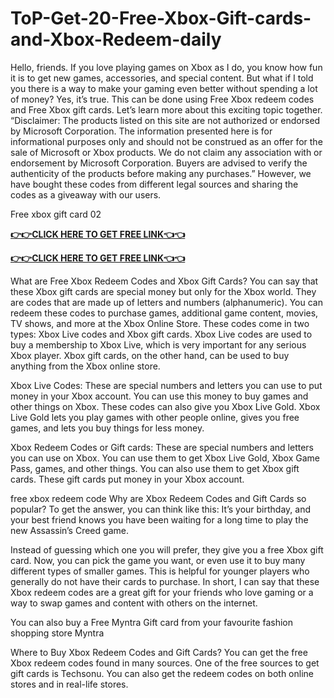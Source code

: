 # ToP-Get-20-Free-Xbox-Gift-cards-and-Xbox-Redeem-daily
Hello, friends. If you love playing games on  Xbox as I do, you know how fun it is to get new games, accessories, and special content. But what if I told you there is a way to make your  gaming even better without spending a lot of money? Yes, it’s true. This can be done using Free Xbox redeem codes and Free Xbox gift cards. Let’s learn more about this exciting topic together. 
“Disclaimer: The products listed on this site are not authorized or endorsed by Microsoft Corporation. The information presented here is for informational purposes only and should not be construed as an offer for the sale of Microsoft or Xbox products. We do not claim any association with or endorsement by Microsoft Corporation. Buyers are advised to verify the authenticity of the products before making any purchases.” However, we have bought these codes from different legal sources and sharing the codes as a giveaway with our users.

Free xbox gift card 02

**[👉👉CLICK HERE TO GET FREE LINK👈👈](https://megacrate.xyz/xbox-new-landing/)**

**[👉👉CLICK HERE TO GET FREE LINK👈👈](https://megacrate.xyz/xbox-new-landing/)**

What are Free Xbox Redeem Codes and Xbox Gift Cards?
You can say that these Xbox gift cards are special money but only for the Xbox world. They are codes that are made up of letters and numbers (alphanumeric). You can redeem these codes to purchase games, additional game content, movies, TV shows, and more at the Xbox Online Store.
These codes come in two types: Xbox Live codes and Xbox gift cards. Xbox Live codes are used to buy a membership to Xbox Live, which is very important for any serious Xbox player. Xbox gift cards, on the other hand, can be used to buy anything from the Xbox online store.

Xbox Live Codes: These are special numbers and letters you can use to put money in your Xbox account. You can use this money to buy games and other things on Xbox. These codes can also give you Xbox Live Gold. Xbox Live Gold lets you play games with other people online, gives you free games, and lets you buy things for less money.

Xbox Redeem Codes or Gift cards: These are special numbers and letters you can use on Xbox. You can use them to get Xbox Live Gold, Xbox Game Pass, games, and other things. You can also use them to get Xbox gift cards. These gift cards put money in your Xbox account.

free xbox redeem code
Why are Xbox Redeem Codes and Gift Cards so popular?
To get the answer, you can think like this: It’s your birthday, and your best friend knows you have been waiting for a long time to play the new Assassin’s Creed game.

Instead of guessing which one you will prefer, they give you a free  Xbox gift card. Now, you can pick the game you want, or even use it to buy many different types of smaller games.
This is helpful for younger players who generally do not have their cards to purchase. In short, I can say that these Xbox redeem codes are a great gift for your friends who love gaming or a way to swap games and content with others on the internet.

You can also buy a Free Myntra Gift card from your favourite fashion shopping store Myntra

Where to Buy Xbox Redeem Codes and Gift Cards?
You can get the free Xbox redeem codes found in many sources. One of the free sources to get gift cards is Techsonu. You can also get the redeem codes on both online stores and in real-life stores.
